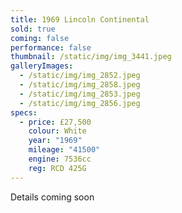 ```yaml
---
title: 1969 Lincoln Continental
sold: true
coming: false
performance: false
thumbnail: /static/img/img_3441.jpeg
galleryImages:
  - /static/img/img_2852.jpeg
  - /static/img/img_2858.jpeg
  - /static/img/img_2853.jpeg
  - /static/img/img_2856.jpeg
specs:
  - price: £27,500
    colour: White
    year: "1969"
    mileage: "41500"
    engine: 7536cc
    reg: RCD 425G
---
```

Details coming soon
